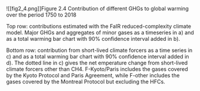 ![[fig2_4.png]]Figure 2.4 Contribution of different GHGs to global warming over the period 1750 to 2018

Top row: contributions estimated with the FaIR reduced-complexity climate model. Major GHGs and aggregates of minor gases as a timeseries in a) and as a total warming bar chart with 90% confidence interval added in b). 

Bottom row: contribution from short-lived climate forcers as a time series in c) and as a total warming bar chart with 90% confidence interval added in d). The dotted line in c) gives the net emperature change from short-lived climate forcers other than CH4. F-Kyoto/Paris includes the gases covered by the Kyoto Protocol and Paris Agreement, while F-other includes the gases covered by the Montreal Protocol but excluding the HFCs.